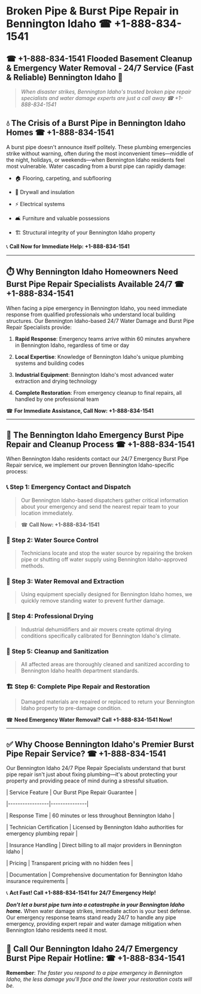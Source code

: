 # Broken Pipe & Burst Pipe Repair in Bennington Idaho ☎ +1-888-834-1541  
## ☎ +1-888-834-1541 Flooded Basement Cleanup & Emergency Water Removal - 24/7 Service (Fast & Reliable) Bennington Idaho 🚨  

> *When disaster strikes, Bennington Idaho's trusted broken pipe repair specialists and water damage experts are just a call away ☎ +1-888-834-1541*  

## 💧 The Crisis of a Burst Pipe in Bennington Idaho Homes ☎ +1-888-834-1541  

A burst pipe doesn't announce itself politely. These plumbing emergencies strike without warning, often during the most inconvenient times—middle of the night, holidays, or weekends—when Bennington Idaho residents feel most vulnerable. Water cascading from a burst pipe can rapidly damage:  

* 🏠 Flooring, carpeting, and subflooring  
* 🧱 Drywall and insulation  
* ⚡ Electrical systems  
* 🛋️ Furniture and valuable possessions  
* 🏗️ Structural integrity of your Bennington Idaho property  

📞 **Call Now for Immediate Help: +1-888-834-1541**  

---  

## ⏱️ Why Bennington Idaho Homeowners Need Burst Pipe Repair Specialists Available 24/7 ☎ +1-888-834-1541  

When facing a pipe emergency in Bennington Idaho, you need immediate response from qualified professionals who understand local building structures. Our Bennington Idaho-based 24/7 Water Damage and Burst Pipe Repair Specialists provide:  

1. **Rapid Response**: Emergency teams arrive within 60 minutes anywhere in Bennington Idaho, regardless of time or day  
2. **Local Expertise**: Knowledge of Bennington Idaho's unique plumbing systems and building codes  
3. **Industrial Equipment**: Bennington Idaho's most advanced water extraction and drying technology  
4. **Complete Restoration**: From emergency cleanup to final repairs, all handled by one professional team  

☎ **For Immediate Assistance, Call Now: +1-888-834-1541**  

---  

## 🔧 The Bennington Idaho Emergency Burst Pipe Repair and Cleanup Process ☎ +1-888-834-1541  

When Bennington Idaho residents contact our 24/7 Emergency Burst Pipe Repair service, we implement our proven Bennington Idaho-specific process:  

### 📞 Step 1: Emergency Contact and Dispatch  
> Our Bennington Idaho-based dispatchers gather critical information about your emergency and send the nearest repair team to your location immediately.  
> ☎ **Call Now: +1-888-834-1541**  

### 🚿 Step 2: Water Source Control  
> Technicians locate and stop the water source by repairing the broken pipe or shutting off water supply using Bennington Idaho-approved methods.  

### 🌊 Step 3: Water Removal and Extraction  
> Using equipment specially designed for Bennington Idaho homes, we quickly remove standing water to prevent further damage.  

### 💨 Step 4: Professional Drying  
> Industrial dehumidifiers and air movers create optimal drying conditions specifically calibrated for Bennington Idaho's climate.  

### 🧼 Step 5: Cleanup and Sanitization  
> All affected areas are thoroughly cleaned and sanitized according to Bennington Idaho health department standards.  

### 🏗️ Step 6: Complete Pipe Repair and Restoration  
> Damaged materials are repaired or replaced to return your Bennington Idaho property to pre-damage condition.  

☎ **Need Emergency Water Removal? Call +1-888-834-1541 Now!**  

---  

## ✅ Why Choose Bennington Idaho's Premier Burst Pipe Repair Service? ☎ +1-888-834-1541  

Our Bennington Idaho 24/7 Pipe Repair Specialists understand that burst pipe repair isn't just about fixing plumbing—it's about protecting your property and providing peace of mind during a stressful situation.  

| Service Feature | Our Burst Pipe Repair Guarantee |  
|-----------------|---------------|  
| Response Time | 60 minutes or less throughout Bennington Idaho |  
| Technician Certification | Licensed by Bennington Idaho authorities for emergency plumbing repair |  
| Insurance Handling | Direct billing to all major providers in Bennington Idaho |  
| Pricing | Transparent pricing with no hidden fees |  
| Documentation | Comprehensive documentation for Bennington Idaho insurance requirements |  

📞 **Act Fast! Call +1-888-834-1541 for 24/7 Emergency Help!**  

***Don't let a burst pipe turn into a catastrophe in your Bennington Idaho home.*** When water damage strikes, immediate action is your best defense. Our emergency response teams stand ready 24/7 to handle any pipe emergency, providing expert repair and water damage mitigation when Bennington Idaho residents need it most.  

## 📱 Call Our Bennington Idaho 24/7 Emergency Burst Pipe Repair Hotline: ☎ +1-888-834-1541  

**Remember**: *The faster you respond to a pipe emergency in Bennington Idaho, the less damage you'll face and the lower your restoration costs will be.*